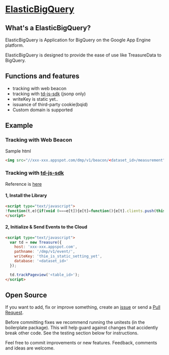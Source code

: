 [ElasticBigQuery]()
==============================


What's a ElasticBigQuery?
---------------------
ElasticBigQuery is Application for BigQuery on the Google App Engine platform.

ElasticBigQuery is designed to provide the ease of use like TreasureData to BigQuery.


Functions and features
-----------------------
- tracking with web beacon
- tracking with [td-js-sdk](https://github.com/treasure-data/td-js-sdk) (jsonp only)
 - writeKey is static yet..
- issuance of third-party cookie(bqid)
 - Custom domain is supported


Example
---------

### Tracking with Web Beacon

Sample html

```html
<img src="//xxx-xxx.appspot.com/dmp/v1/beacon/<dataset_id>/measurement">
```

### Tracking with [td-js-sdk](https://github.com/treasure-data/td-js-sdk)

Reference is [here](http://docs.treasuredata.com/articles/javascript-sdk)

#### 1, Install the Library
```html
<script type="text/javascript">
!function(t,e){if(void 0===e[t]){e[t]=function(){e[t].clients.push(this),this._init=[Array.prototype.slice.call(arguments)]},e[t].clients=[];for(var r=function(t){return function(){return this["_"+t]=this["_"+t]||[],this["_"+t].push(Array.prototype.slice.call(arguments)),this}},n=["addRecord","set","trackEvent","trackPageview","ready"],s=0;s<n.length;s++){var i=n[s];e[t].prototype[i]=r(i)}var a=document.createElement("script");a.type="text/javascript",a.async=!0,a.src=("https:"===document.location.protocol?"https:":"http:")+"//cdn.treasuredata.com/sdk/td-1.5.1.js";var c=document.getElementsByTagName("script")[0];c.parentNode.insertBefore(a,c)}}("Treasure",this);
</script>
```
#### 2, Initialize & Send Events to the Cloud

```html
<script type="text/javascript">
  var td = new Treasure({
    host: 'xxx-xxx.appspot.com',
    pathname: '/dmp/v1/event/',
    writeKey: 'thie_is_static_setting_yet',
    database: '<dataset_id>'
  });

  td.trackPageview('<table_id>');
</script>
```


Open Source
-----------
If you want to add, fix or improve something, create an [issue](https://github.com/mats116/elasticbigquery/issues) or send a [Pull Request](https://github.com/mats116/elasticbigquery/pulls).

Before committing fixes we recommend running the unitests (in the boilerplate package).  This will help guard against changes that accidently break other code.  See the testing section below for instructions.

Feel free to commit improvements or new features. Feedback, comments and ideas are welcome.
